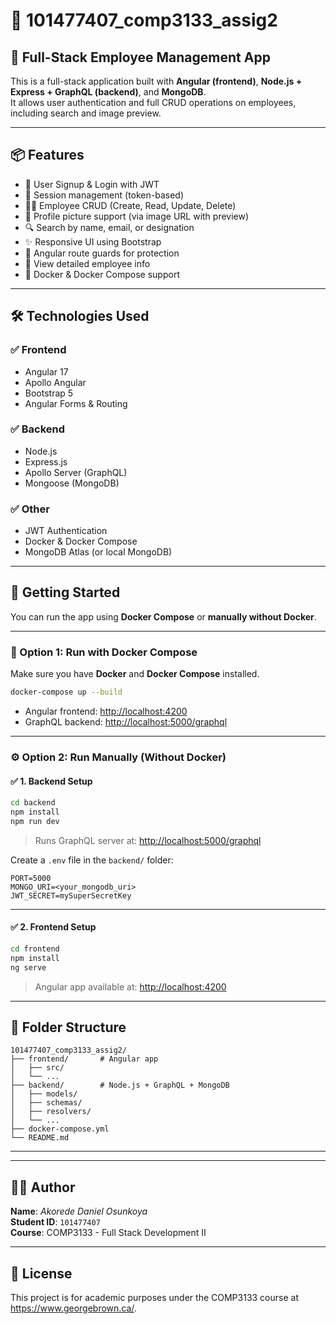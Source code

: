 # 📁 101477407_comp3133_assig2

## 💼 Full-Stack Employee Management App  
This is a full-stack application built with **Angular (frontend)**, **Node.js + Express + GraphQL (backend)**, and **MongoDB**.  
It allows user authentication and full CRUD operations on employees, including search and image preview.

---

## 📦 Features

- 🔐 User Signup & Login with JWT
- 👤 Session management (token-based)
- 👩‍💼 Employee CRUD (Create, Read, Update, Delete)
- 📸 Profile picture support (via image URL with preview)
- 🔍 Search by name, email, or designation
- ✨ Responsive UI using Bootstrap
- 🔐 Angular route guards for protection
- 📄 View detailed employee info
- 🐳 Docker & Docker Compose support

---

## 🛠 Technologies Used

### ✅ Frontend
- Angular 17
- Apollo Angular
- Bootstrap 5
- Angular Forms & Routing

### ✅ Backend
- Node.js
- Express.js
- Apollo Server (GraphQL)
- Mongoose (MongoDB)

### ✅ Other
- JWT Authentication
- Docker & Docker Compose
- MongoDB Atlas (or local MongoDB)

---

## 🚀 Getting Started

You can run the app using **Docker Compose** or **manually without Docker**.

---

### 🐳 Option 1: Run with Docker Compose

Make sure you have **Docker** and **Docker Compose** installed.

```bash
docker-compose up --build
```

- Angular frontend: [http://localhost:4200](http://localhost:4200)  
- GraphQL backend: [http://localhost:5000/graphql](http://localhost:5000/graphql)

---

### ⚙️ Option 2: Run Manually (Without Docker)

#### ✅ 1. Backend Setup

```bash
cd backend
npm install
npm run dev
```

> Runs GraphQL server at: [http://localhost:5000/graphql](http://localhost:5000/graphql)

Create a `.env` file in the `backend/` folder:

```
PORT=5000
MONGO_URI=<your_mongodb_uri>
JWT_SECRET=mySuperSecretKey
```

---

#### ✅ 2. Frontend Setup

```bash
cd frontend
npm install
ng serve
```

> Angular app available at: [http://localhost:4200](http://localhost:4200)

---

## 📁 Folder Structure

```
101477407_comp3133_assig2/
├── frontend/       # Angular app
│   ├── src/
│   └── ...
├── backend/        # Node.js + GraphQL + MongoDB
│   ├── models/
│   ├── schemas/
│   ├── resolvers/
│   └── ...
├── docker-compose.yml
└── README.md
```

---

---

## 🙋🏾 Author

**Name**: _Akorede Daniel Osunkoya_  
**Student ID**: `101477407`  
**Course**: COMP3133 - Full Stack Development II

---

## 📜 License

This project is for academic purposes under the COMP3133 course at https://www.georgebrown.ca/.